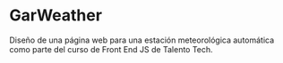 # GarWeather
Diseño de una página web para una estación meteorológica automática como parte del curso de Front End JS de Talento Tech. 
